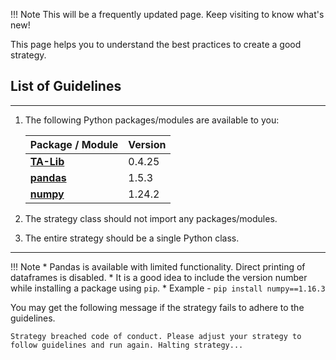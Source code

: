 
!!! Note
    This will be a frequently updated page. Keep visiting to know what's new!
    
This page helps you to understand the best practices to create a good strategy.

## List of Guidelines
---
1. The following Python packages/modules are available to you:

    | Package / Module                                           | Version | 
    |---------|----------| 
    | [**TA-Lib**](https://mrjbq7.github.io/ta-lib/install.html) | 0.4.25  | 
    | [**pandas**](https://pypi.org/project/pandas/)             | 1.5.3   | 
    | [**numpy**](https://pypi.org/project/numpy/)               | 1.24.2  | 

2. The strategy class should not import any packages/modules.
3. The entire strategy should be a single Python class.

---

!!! Note
    * Pandas is available with limited functionality. Direct printing of dataframes is disabled.
    * It is a good idea to include the version number while installing a package using `pip`.
    * Example - `pip install numpy==1.16.3` 

You may get the following message if the strategy fails to adhere to the guidelines.

```
Strategy breached code of conduct. Please adjust your strategy to follow guidelines and run again. Halting strategy...
```
